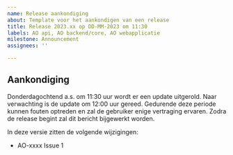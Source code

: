 ```yaml
---
name: Release aankondiging
about: Template voor het aankondigen van een release
title: Release 2023.xx op DD-MM-2023 om 11:30
labels: AO api, AO backend/core, AO webapplicatie
milestone: Announcement
assignees: ''

---
```


## Aankondiging

Donderdagochtend a.s. om 11:30 uur wordt er een update uitgerold. Naar verwachting is de update om 12:00 uur gereed. Gedurende deze periode kunnen fouten optreden en zal de gebruiker enige vertraging ervaren. Zodra de release begint zal dit bericht bijgewerkt worden.

In deze versie zitten de volgende wijzigingen:

* AO-xxxx Issue 1
